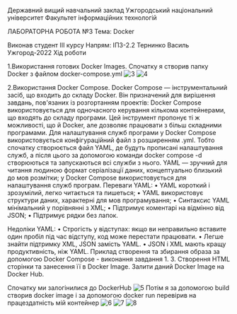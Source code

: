 Державний вищий навчальний заклад Ужгородський національний університет Факультет інформаційних технологій

ЛАБОРАТОРНА РОБОТА №3 Тема: Docker

Виконав студент ІIІ курсу Напрям: ІПЗ-2.2 Тернинко Василь 
Ужгород-2022 Хід роботи

1.Використання готових Docker Images. Спочатку я створив папку Docker з файлом docker-compose.yml
![3](https://user-images.githubusercontent.com/99879459/225441672-9109e801-6c24-4c3b-811b-be22e765625f.png)
![4](https://user-images.githubusercontent.com/99879459/225441691-e091cb79-1d61-483f-9149-220df35026c9.png)

2.Використання Docker Compose. Docker Compose — інструментальний засіб, що входить до складу Docker. Він призначений для вирішення завдань, пов'язаних із розгортанням проектів: Docker Compose використовується для одночасного керування кількома контейнерами, що входять до складу програми. Цей інструмент пропонує ті ж можливості, що й Docker, але дозволяє працювати з більш складними програмами. Для налаштування служб програми у Docker Compose використовується конфігураційний файл з розширенням .yml. Тобто спочатку створюється файл YAML, де будуть прописані налаштування служб, а після цього за допомогою команди docker compose -d створюються та запускаються всі служби з нього. YAML — зручний для читання людиною формат серіалізації даних, концептуально близький до мов розмітки; у Docker Compose використовується для налаштування служб програм. Переваги YAML: • YAML короткий і зрозумілий, легко читається та пишеться; • YAML використовує структури даних, характерні для мов програмування; • Синтаксис YAML мінімальний у порівнянні з XML; • Підтримує коментарі на відмінно від JSON; • Підтримує рядки без лапок.

Недоліки YAML: • Строгість у відступах: якщо ви неправильно вставите один пробіл під час відступу, код може перестати працювати. • Легше знайти підтримку XML, JSON замість YAML. • JSON і XML мають кращу продуктивність, ніж YAML. Приклад створення та збирання образа за допомогою Docker Compose - виконання завдання 1. 3. Створення HTML сторінки та занесення її в Docker Image. Залити даний Docker Image на Docker Hub. 

Спочатку ми залогінилися до DockerHub
![5](https://user-images.githubusercontent.com/99879459/225442042-b864277d-2154-43b2-922d-01e361ccbaea.png)
Потім я за допомогою build створив docker image і за допомогою docker run перевірив на працездатність мій контейнер
![6](https://user-images.githubusercontent.com/99879459/225442127-3c5571fb-fad4-4064-be6d-362bf1360c20.png)
![7](https://user-images.githubusercontent.com/99879459/225442253-ec1fb791-2681-4334-8627-cb69c4142b6a.png)
![8](https://user-images.githubusercontent.com/99879459/225442284-5dbfad30-ba52-475b-b201-edc9d4ad41aa.png)
